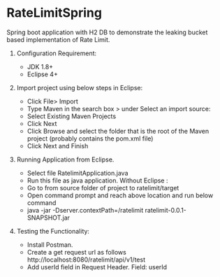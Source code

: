 # RateLimitSpring
Spring boot application with H2 DB to demonstrate the leaking bucket based implementation of Rate Limit.
1. Configuration Requirement:
	  - JDK 1.8+
	  - Eclipse 4+
 
2. Import project using below steps in Eclipse:
    - Click File> Import
    - Type Maven in the search box > under Select an import source:
    - Select Existing Maven Projects
    - Click Next
    - Click Browse and select the folder that is the root of the Maven project
      (probably contains the pom.xml file)
    - Click Next and Finish
    
3. Running Application from Eclipse.
    - Select file RatelimitApplication.java
    - Run this file as java application.
  Without Eclipse :
    - Go to from source folder of project to ratelimit/target
    - Open command prompt and reach above location and run below command
    - java -jar -Dserver.contextPath=/ratelimit ratelimit-0.0.1-SNAPSHOT.jar
4. Testing the Functionality:
    - Install Postman.
    - Create a get request url as follows
      http://localhost:8080/ratelimit/api/v1/test
    - Add userId field in Request Header.
        Field: userId
